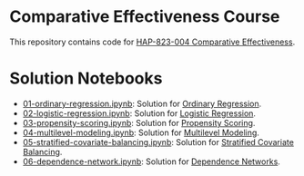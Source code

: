 # Comparative Effectiveness Course

This repository contains code for [HAP-823-004 Comparative Effectiveness](http://openonlinecourses.com/causalanalysis/default.html).

# Solution Notebooks

- [01-ordinary-regression.ipynb](01-ordinary-regression.ipynb): Solution for [Ordinary Regression](http://openonlinecourses.com/causalanalysis/Ordinary%20Regression.asp).
- [02-logistic-regression.ipynb](02-logistic-regression.ipynb): Solution for [Logistic Regression](http://openonlinecourses.com/causalanalysis/Logistic%20Regression.asp).
- [03-propensity-scoring.ipynb](03-propensity-scoring.ipynb): Solution for [Propensity Scoring](http://openonlinecourses.com/causalanalysis/Propensity%20Scoring.asp).
- [04-multilevel-modeling.ipynb](04-multilevel-modeling.ipynb): Solution for [Multilevel Modeling](http://openonlinecourses.com/causalanalysis/Multi%2520Level%2520Regression.asp).
- [05-stratified-covariate-balancing.ipynb](05-stratified-covariate-balancing.ipynb): Solution for [Stratified Covariate Balancing](http://openonlinecourses.com/causalanalysis/CovariateBalancing.asp).
- [06-dependence-network.ipynb](06-dependence-network.ipynb): Solution for [Dependence Networks](http://openonlinecourses.com/causalanalysis/ReviewIndependence.asp).